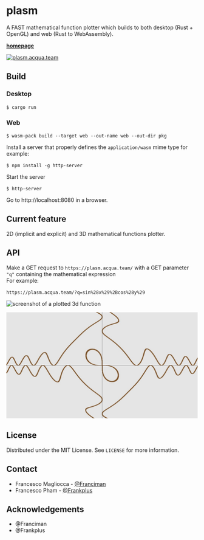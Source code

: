 # plasm
A FAST mathematical function plotter which builds to both desktop (Rust + OpenGL) and web (Rust to WebAssembly).

[**homepage**](https://plasm.acqua.team/)

[![plasm.acqua.team](screenshots/3dplasm.gif)](https://plasm.acqua.team/)

## Build
### Desktop
```console
$ cargo run
```

### Web
```console
$ wasm-pack build --target web --out-name web --out-dir pkg
```
Install a server that properly defines the `application/wasm` mime type for example:
```console
$ npm install -g http-server
```
Start the server
```console
$ http-server
``` 
Go to http://localhost:8080 in a browser.


## Current feature
2D (implicit and explicit) and 3D mathematical functions plotter.

## API
Make a GET request to `https://plasm.acqua.team/` with a GET parameter `"q"` containing the mathematical expression \
For example:
```
https://plasm.acqua.team/?q=sin%28x%29%2Bcos%28y%29
```

![screenshot of a plotted 3d function]( screenshots/3dplasm_1.gif )

![screenshot of a plotted implicit 2d function]( screenshots/2d_implicit_screenshot.jpg )


## License

Distributed under the MIT License. See `LICENSE` for more information.


## Contact

- Francesco Magliocca - [@Franciman]()
- Francesco Pham - [@Frankplus](https://www.linkedin.com/in/francesco-pham-54128486/)


<!-- ACKNOWLEDGEMENTS -->
## Acknowledgements

* @Franciman
* @Frankplus
